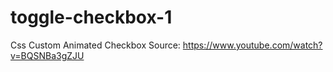 # toggle-checkbox-1
Css Custom Animated Checkbox
Source: https://www.youtube.com/watch?v=BQSNBa3gZJU
